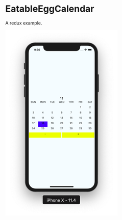 # EatableEggCalendar

A redux example.

![screenshot](https://raw.githubusercontent.com/passpier/EatableEggCalendar/master/assets/calendar_screenshot.png?token=AWHG5g37WyzTQgsMBkbPOhrWs7Xf3urBks5chReLwA%3D%3D)


